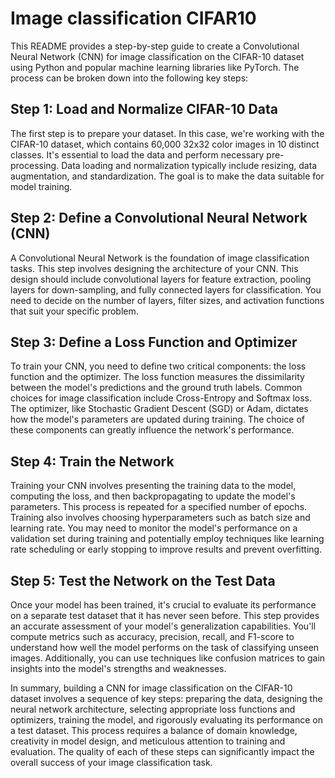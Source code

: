 # Image classification CIFAR10

This README provides a step-by-step guide to create a Convolutional Neural Network (CNN) for image classification on the CIFAR-10 dataset using Python and popular machine learning libraries like PyTorch. The process can be broken down into the following key steps:

## Step 1: Load and Normalize CIFAR-10 Data

The first step is to prepare your dataset. In this case, we're working with the CIFAR-10 dataset, which contains 60,000 32x32 color images in 10 distinct classes. It's essential to load the data and perform necessary pre-processing. Data loading and normalization typically include resizing, data augmentation, and standardization. The goal is to make the data suitable for model training.

## Step 2: Define a Convolutional Neural Network (CNN)

A Convolutional Neural Network is the foundation of image classification tasks. This step involves designing the architecture of your CNN. This design should include convolutional layers for feature extraction, pooling layers for down-sampling, and fully connected layers for classification. You need to decide on the number of layers, filter sizes, and activation functions that suit your specific problem.

## Step 3: Define a Loss Function and Optimizer

To train your CNN, you need to define two critical components: the loss function and the optimizer. The loss function measures the dissimilarity between the model's predictions and the ground truth labels. Common choices for image classification include Cross-Entropy and Softmax loss. The optimizer, like Stochastic Gradient Descent (SGD) or Adam, dictates how the model's parameters are updated during training. The choice of these components can greatly influence the network's performance.

## Step 4: Train the Network

Training your CNN involves presenting the training data to the model, computing the loss, and then backpropagating to update the model's parameters. This process is repeated for a specified number of epochs. Training also involves choosing hyperparameters such as batch size and learning rate. You may need to monitor the model's performance on a validation set during training and potentially employ techniques like learning rate scheduling or early stopping to improve results and prevent overfitting.

## Step 5: Test the Network on the Test Data

Once your model has been trained, it's crucial to evaluate its performance on a separate test dataset that it has never seen before. This step provides an accurate assessment of your model's generalization capabilities. You'll compute metrics such as accuracy, precision, recall, and F1-score to understand how well the model performs on the task of classifying unseen images. Additionally, you can use techniques like confusion matrices to gain insights into the model's strengths and weaknesses.

In summary, building a CNN for image classification on the CIFAR-10 dataset involves a sequence of key steps: preparing the data, designing the neural network architecture, selecting appropriate loss functions and optimizers, training the model, and rigorously evaluating its performance on a test dataset. This process requires a balance of domain knowledge, creativity in model design, and meticulous attention to training and evaluation. The quality of each of these steps can significantly impact the overall success of your image classification task.




